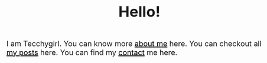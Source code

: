 
<html lang="en">
<head>
  <meta charset="UTF-8">
  <meta http-equiv="X-UA-Compatible" content="IE=Edge">
  <meta name="viewport" content="width=device-width, initial-scale=1">

  <title>Home</title>
  
  <!-- HTML -->
  

  <!-- Custom Styles -->
  <link rel="stylesheet" href="style.css">
<style>
body 
{
    font-size: 15pt;
  
}
a
{
  color:black;
  
}
nav
{
  background-color:#ECECFD;
border-style:solid;
border-color: white;
opacity: 0.9;
height:4%;

}

html{
  scroll-behavior: smooth;
}
li{
  list-style: none;
}
h1
{
text-align:center;
}
</style>
</head>

<body>
 

<p>
<h1>Hello!</h1>
<br/>
I am Tecchygirl. You can know more <a href="about.html">about me</a> here. You can checkout all <a href="blog1.html">my posts</a> here. 
You can find my <a href="contact.html">contact</a> me here.
</p>
   
 
  <!-- Project -->
  <script src="main.js"></script>
